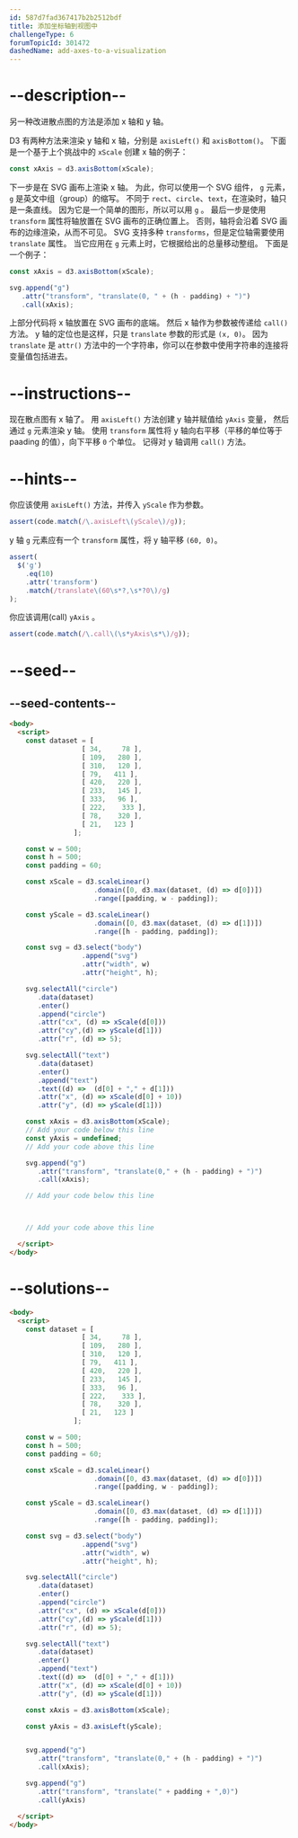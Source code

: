 ```yaml
---
id: 587d7fad367417b2b2512bdf
title: 添加坐标轴到视图中
challengeType: 6
forumTopicId: 301472
dashedName: add-axes-to-a-visualization
---
```


# --description--

另一种改进散点图的方法是添加 x 轴和 y 轴。

D3 有两种方法来渲染 y 轴和 x 轴，分别是 `axisLeft()` 和 `axisBottom()`。 下面是一个基于上个挑战中的 `xScale` 创建 x 轴的例子：

```js
const xAxis = d3.axisBottom(xScale);
```

下一步是在 SVG 画布上渲染 x 轴。 为此，你可以使用一个 SVG 组件， `g` 元素， `g` 是英文中组（group）的缩写。 不同于 `rect`、`circle`、`text`，在渲染时，轴只是一条直线。 因为它是一个简单的图形，所以可以用 `g` 。 最后一步是使用 `transform` 属性将轴放置在 SVG 画布的正确位置上。 否则，轴将会沿着 SVG 画布的边缘渲染，从而不可见。 SVG 支持多种 `transforms`，但是定位轴需要使用 `translate` 属性。 当它应用在 `g` 元素上时，它根据给出的总量移动整组。 下面是一个例子：

```js
const xAxis = d3.axisBottom(xScale);

svg.append("g")
   .attr("transform", "translate(0, " + (h - padding) + ")")
   .call(xAxis);
```

上部分代码将 x 轴放置在 SVG 画布的底端。 然后 x 轴作为参数被传递给 `call()` 方法。 y 轴的定位也是这样，只是 `translate` 参数的形式是 `(x, 0)`。 因为 `translate` 是 `attr()` 方法中的一个字符串，你可以在参数中使用字符串的连接将变量值包括进去。

# --instructions--

现在散点图有 x 轴了。 用 `axisLeft()` 方法创建 y 轴并赋值给 `yAxis` 变量， 然后通过 `g` 元素渲染 y 轴。 使用 `transform` 属性将 y 轴向右平移（平移的单位等于 paading 的值），向下平移 `0` 个单位。 记得对 y 轴调用 `call()` 方法。

# --hints--

你应该使用 `axisLeft()` 方法，并传入 `yScale` 作为参数。

```js
assert(code.match(/\.axisLeft\(yScale\)/g));
```

y 轴 `g` 元素应有一个 `transform` 属性，将 y 轴平移 `(60, 0)`。

```js
assert(
  $('g')
    .eq(10)
    .attr('transform')
    .match(/translate\(60\s*?,\s*?0\)/g)
);
```

你应该调用(call) `yAxis` 。

```js
assert(code.match(/\.call\(\s*yAxis\s*\)/g));
```

# --seed--

## --seed-contents--

```html
<body>
  <script>
    const dataset = [
                  [ 34,     78 ],
                  [ 109,   280 ],
                  [ 310,   120 ],
                  [ 79,   411 ],
                  [ 420,   220 ],
                  [ 233,   145 ],
                  [ 333,   96 ],
                  [ 222,    333 ],
                  [ 78,    320 ],
                  [ 21,   123 ]
                ];

    const w = 500;
    const h = 500;
    const padding = 60;

    const xScale = d3.scaleLinear()
                     .domain([0, d3.max(dataset, (d) => d[0])])
                     .range([padding, w - padding]);

    const yScale = d3.scaleLinear()
                     .domain([0, d3.max(dataset, (d) => d[1])])
                     .range([h - padding, padding]);

    const svg = d3.select("body")
                  .append("svg")
                  .attr("width", w)
                  .attr("height", h);

    svg.selectAll("circle")
       .data(dataset)
       .enter()
       .append("circle")
       .attr("cx", (d) => xScale(d[0]))
       .attr("cy",(d) => yScale(d[1]))
       .attr("r", (d) => 5);

    svg.selectAll("text")
       .data(dataset)
       .enter()
       .append("text")
       .text((d) =>  (d[0] + "," + d[1]))
       .attr("x", (d) => xScale(d[0] + 10))
       .attr("y", (d) => yScale(d[1]))

    const xAxis = d3.axisBottom(xScale);
    // Add your code below this line
    const yAxis = undefined;
    // Add your code above this line

    svg.append("g")
       .attr("transform", "translate(0," + (h - padding) + ")")
       .call(xAxis);

    // Add your code below this line



    // Add your code above this line

  </script>
</body>
```

# --solutions--

```html
<body>
  <script>
    const dataset = [
                  [ 34,     78 ],
                  [ 109,   280 ],
                  [ 310,   120 ],
                  [ 79,   411 ],
                  [ 420,   220 ],
                  [ 233,   145 ],
                  [ 333,   96 ],
                  [ 222,    333 ],
                  [ 78,    320 ],
                  [ 21,   123 ]
                ];

    const w = 500;
    const h = 500;
    const padding = 60;

    const xScale = d3.scaleLinear()
                     .domain([0, d3.max(dataset, (d) => d[0])])
                     .range([padding, w - padding]);

    const yScale = d3.scaleLinear()
                     .domain([0, d3.max(dataset, (d) => d[1])])
                     .range([h - padding, padding]);

    const svg = d3.select("body")
                  .append("svg")
                  .attr("width", w)
                  .attr("height", h);

    svg.selectAll("circle")
       .data(dataset)
       .enter()
       .append("circle")
       .attr("cx", (d) => xScale(d[0]))
       .attr("cy",(d) => yScale(d[1]))
       .attr("r", (d) => 5);

    svg.selectAll("text")
       .data(dataset)
       .enter()
       .append("text")
       .text((d) =>  (d[0] + "," + d[1]))
       .attr("x", (d) => xScale(d[0] + 10))
       .attr("y", (d) => yScale(d[1]))

    const xAxis = d3.axisBottom(xScale);

    const yAxis = d3.axisLeft(yScale);


    svg.append("g")
       .attr("transform", "translate(0," + (h - padding) + ")")
       .call(xAxis);

    svg.append("g")
       .attr("transform", "translate(" + padding + ",0)")
       .call(yAxis)

  </script>
</body>
```

